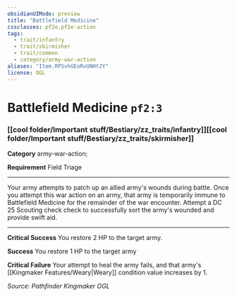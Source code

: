 ```yaml
---
obsidianUIMode: preview
title: "Battlefield Medicine"
cssclasses: pf2e,pf2e-action
tags:
  - trait/infantry
  - trait/skirmisher
  - trait/common
  - category/army-war-action
aliases: "Item.RPSvhGEoRvUNHt2Y"
license: OGL
---
```

# Battlefield Medicine `pf2:3`

### [[cool folder/Important stuff/Bestiary/zz_traits/infantry]][[cool folder/Important stuff/Bestiary/zz_traits/skirmisher]]

**Category** army-war-action; 




**Requirement** Field Triage

* * *

Your army attempts to patch up an allied army's wounds during battle. Once you attempt this war action on an army, that army is temporarily immune to Battlefield Medicine for the remainder of the war encounter. Attempt a DC 25 Scouting check check to successfully sort the army's wounded and provide swift aid.

* * *

**Critical Success** You restore 2 HP to the target army.

**Success** You restore 1 HP to the target army

**Critical Failure** Your attempt to heal the army fails, and that army's [[Kingmaker Features/Weary|Weary]] condition value increases by 1.

*Source: Pathfinder Kingmaker*
*OGL*
